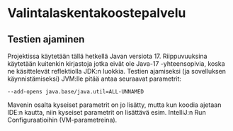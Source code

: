 # Valintalaskentakoostepalvelu

## Testien ajaminen

Projektissa käytetään tällä hetkellä Javan versiota 17. Riippuvuuksina käytetään kuitenkin kirjastoja jotka eivät ole Java-17 -yhteensopivia, koska ne käsittelevät reflektiolla JDK:n luokkia. Testien
ajamiseksi (ja sovelluksen käynnistämiseksi) JVM:lle pitää antaa seuraavat parametrit:

`--add-opens java.base/java.util=ALL-UNNAMED`

Mavenin osalta kyseiset parametrit on jo lisätty, mutta kun koodia ajetaan IDE:n kautta, niin kyseiset parametrit on lisättävä esim.
IntelliJ:n Run Configuraatioihin (VM-parametreina).